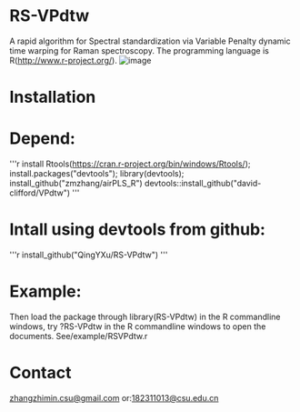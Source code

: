 # RS-VPdtw
A rapid algorithm for Spectral standardization via Variable Penalty dynamic time warping for Raman spectroscopy. The programming language is R(http://www.r-project.org/).
![image](https://github.com/QingYXu/RS-VPdtw/Raw/master/fig.png)
# Installation
# Depend:
'''r
install Rtools(https://cran.r-project.org/bin/windows/Rtools/);
install.packages("devtools");
library(devtools); 
install_github("zmzhang/airPLS_R")
devtools::install_github("david-clifford/VPdtw")
'''
# Intall using devtools from github:
'''r
install_github("QingYXu/RS-VPdtw")
'''
# Example:
Then load the package through library(RS-VPdtw) in the R commandline windows, try ?RS-VPdtw in the R commandline windows to open the documents.
See/example/RSVPdtw.r
# Contact
zhangzhimin.csu@gmail.com or:182311013@csu.edu.cn
